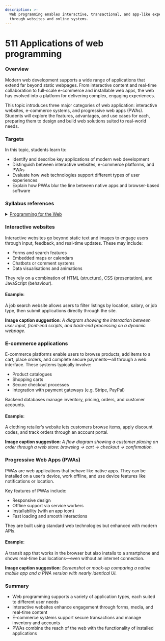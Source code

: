 ```yaml
---
description: >-
  Web programming enables interactive, transactional, and app-like experiences
  through websites and online systems.
---
```


# 511 Applications of web programming

### Overview

Modern web development supports a wide range of applications that extend far beyond static webpages. From interactive content and real-time collaboration to full-scale e-commerce and installable web apps, the web has evolved into a platform for delivering complex, engaging experiences.

This topic introduces three major categories of web application: interactive websites, e-commerce systems, and progressive web apps (PWAs). Students will explore the features, advantages, and use cases for each, preparing them to design and build web solutions suited to real-world needs.

### Targets

In this topic, students learn to:

* Identify and describe key applications of modern web development
* Distinguish between interactive websites, e-commerce platforms, and PWAs
* Evaluate how web technologies support different types of user experiences
* Explain how PWAs blur the line between native apps and browser-based software

### Syllabus references

<details>

<summary><a href="https://curriculum.nsw.edu.au/learning-areas/tas/software-engineering-11-12-2022/content/year-12/fa6aab137e">Programming for the Web</a></summary>

**Data transmission using the web**

Explore the applications of web programming, including:\
– interactive website/webpages\
– e-commerce\
– progressive web apps (PWAs)

</details>

### Interactive websites

Interactive websites go beyond static text and images to engage users through input, feedback, and real-time updates. These may include:

* Forms and search features
* Embedded maps or calendars
* Chatbots or comment systems
* Data visualisations and animations

They rely on a combination of HTML (structure), CSS (presentation), and JavaScript (behaviour).

#### Example:

A job search website allows users to filter listings by location, salary, or job type, then submit applications directly through the site.

**Image caption suggestion:** _A diagram showing the interaction between user input, front-end scripts, and back-end processing on a dynamic webpage._

### E-commerce applications

E-commerce platforms enable users to browse products, add items to a cart, place orders, and complete secure payments—all through a web interface. These systems typically involve:

* Product catalogues
* Shopping carts
* Secure checkout processes
* Integration with payment gateways (e.g. Stripe, PayPal)

Backend databases manage inventory, pricing, orders, and customer accounts.

#### Example:

A clothing retailer’s website lets customers browse items, apply discount codes, and track orders through an account portal.

**Image caption suggestion:** _A flow diagram showing a customer placing an order through a web store: browsing → cart → checkout → confirmation._

### Progressive Web Apps (PWAs)

PWAs are web applications that behave like native apps. They can be installed on a user’s device, work offline, and use device features like notifications or location.

Key features of PWAs include:

* Responsive design
* Offline support via service workers
* Installability (with an app icon)
* Fast loading and smooth interactions

They are built using standard web technologies but enhanced with modern APIs.

#### Example:

A transit app that works in the browser but also installs to a smartphone and shows real-time bus locations—even without an internet connection.

**Image caption suggestion:** _Screenshot or mock-up comparing a native mobile app and a PWA version with nearly identical UI._

### Summary

* Web programming supports a variety of application types, each suited to different user needs
* Interactive websites enhance engagement through forms, media, and real-time content
* E-commerce systems support secure transactions and manage inventory and accounts
* PWAs combine the reach of the web with the functionality of installed applications
